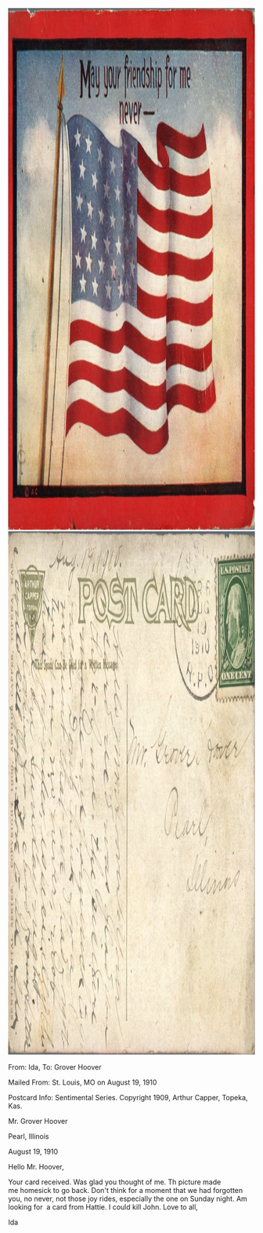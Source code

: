 <html><body><a href="/wp-content/uploads/2014/06/postcard-2014-20140602_17432454_0434.jpg"><img class="alignnone size-full wp-image-1034" src="/wp-content/uploads/2014/06/postcard-2014-20140602_17432454_0434.jpg" alt="postcard-2014-20140602_17432454_0434" width="1502" height="1063"></a> <a href="/wp-content/uploads/2014/06/postcard-2014-20140602_17433905_0435.jpg"><img class="alignnone size-full wp-image-1035" src="/wp-content/uploads/2014/06/postcard-2014-20140602_17433905_0435.jpg" alt="postcard-2014-20140602_17433905_0435" width="1534" height="1066"></a>



From: Ida, To: Grover Hoover

Mailed From: St. Louis, MO on August 19, 1910

Postcard Info: Sentimental Series. Copyright 1909, Arthur Capper, Topeka, Kas.



Mr. Grover Hoover

Pearl, Illinois



August 19, 1910

Hello Mr. Hoover,

Your card received. Was glad you thought of me. Th picture made me homesick to go back. Don't think for a moment that we had forgotten you, no never, not those joy rides, especially the one on Sunday night. Am looking for  a card from Hattie. I could kill John. Love to all,

Ida</body></html>